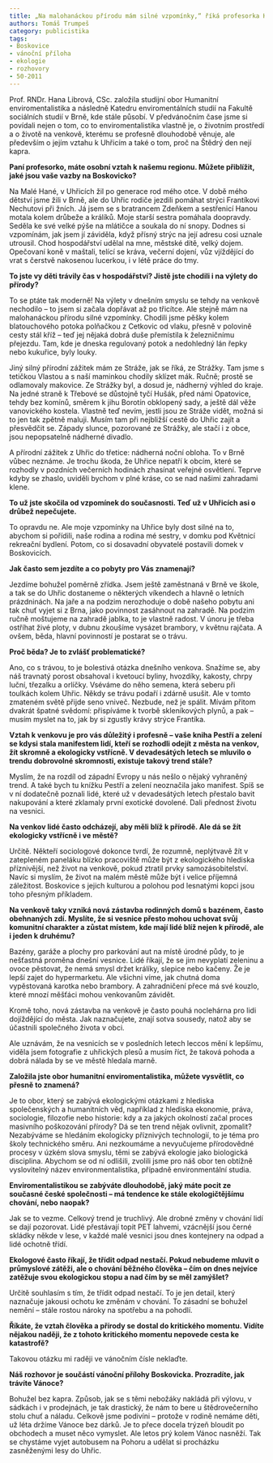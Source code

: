 ```yaml
---
title: „Na malohanáckou přírodu mám silné vzpomínky,“ říká profesorka Hana Librová
authors: Tomáš Trumpeš
category: publicistika
tags:
- Boskovice
- vánoční příloha
- ekologie
- rozhovory
- 50-2011
---
```


Prof. RNDr. Hana Librová, CSc. založila studijní obor Humanitní enviromentalistika a následně Katedru enviromentálních studií na Fakultě sociálních studií v Brně, kde stále působí. V předvánočním čase jsme si povídali nejen o tom, co to enviromentalistika vlastně je, o životním prostředí a o životě na venkově, kterému se profesně dlouhodobě věnuje, ale především o jejím vztahu k Uhřicím a také o tom, proč na Štědrý den nejí kapra.

**Paní profesorko, máte osobní vztah k našemu regionu. Můžete přiblížit, jaké jsou vaše vazby na Boskovicko?**

Na Malé Hané, v Uhřicích žil po generace rod mého otce. V době mého dětství jsme žili v Brně, ale do Uhřic rodiče jezdili pomáhat strýci Frantíkovi Nechutovi při žních. Já jsem se s bratrancem Zdeňkem a sestřenicí Hanou motala kolem drůbeže a králíků. Moje starší sestra pomáhala doopravdy. Seděla ke své velké pýše na mlátičce a soukala do ní snopy. Dodnes si vzpomínám, jak jsem jí záviděla, když přísný strýc na její adresu cosi uznale utrousil. Chod hospodářství udělal na mne, městské dítě, velký dojem. Opečovaní koně v maštali, telící se kráva, večerní dojení, vůz vjíždějící do vrat s čerstvě nakosenou lucerkou, i v létě práce do tmy.
    
**To jste vy děti trávily čas v hospodářství? Jistě jste chodili i na výlety do přírody?**

To se ptáte tak moderně! Na výlety v dnešním smyslu se tehdy na venkově nechodilo – to jsem si začala dopřávat až po třicítce. Ale stejně mám na malohanáckou přírodu silné vzpomínky. Chodili jsme pěšky kolem blatouchového potoka polňačkou z Cetkovic od vlaku, přesně v polovině cesty stál kříž – teď jej nějaká dobrá duše přemístila k železničnímu přejezdu. Tam, kde je dneska regulovaný potok a nedohledný lán řepky nebo kukuřice, byly louky.

Jiný silný přírodní zážitek mám ze Stráže, jak se říká, ze Strážky. Tam jsme s tetičkou Vlastou a s naší maminkou chodily sklízet mák. Ručně; prostě se odlamovaly makovice. Ze Strážky byl, a dosud je, nádherný výhled do kraje. Na jedné straně k Třebové se důstojně tyčí Hušák, před námi Opatovice, tehdy bez komínů, směrem k jihu Borotín obklopený sady, a ještě dál věže vanovického kostela. Vlastně teď nevím, jestli jsou ze Stráže vidět, možná si to jen tak zpětně maluji. Musím tam při nejbližší cestě do Uhřic zajít a přesvědčit se. Západy slunce, pozorované ze Strážky, ale stačí i z obce, jsou nepopsatelně nádherné divadlo.

A přírodní zážitek z Uhřic do třetice: nádherná noční obloha. To v Brně vůbec neznáme. Je trochu škoda, že Uhřice nepatří k obcím, které se rozhodly v pozdních večerních hodinách zhasínat veřejné osvětlení. Teprve kdyby se zhaslo, uviděli bychom v plné kráse, co se nad našimi zahradami klene.

**To už jste skočila od vzpomínek do současnosti. Teď už v Uhřicích asi o drůbež nepečujete.**

To opravdu ne. Ale moje vzpomínky na Uhřice byly dost silné na to, abychom si pořídili, naše rodina a rodina mé sestry, v domku pod Květnicí rekreační bydlení. Potom, co si dosavadní obyvatelé postavili domek v Boskovicích.
    
**Jak často sem jezdíte a co pobyty pro Vás znamenají?**

Jezdíme bohužel poměrně zřídka. Jsem ještě zaměstnaná v Brně ve škole, a tak se do Uhřic dostaneme o některých víkendech a hlavně o letních prázdninách. Na jaře a na podzim nerozhoduje o době našeho pobytu ani tak chuť vyjet si z Brna, jako povinnost zasáhnout na zahradě. Na podzim ručně moštujeme na zahradě jablka, to je vlastně radost. V únoru je třeba ostříhat živé ploty, v dubnu zkoušíme vysázet brambory, v květnu rajčata. A ovšem, běda, hlavní povinností je postarat se o trávu.
    
**Proč běda? Je to zvlášť problematické?**

Ano, co s trávou, to je bolestivá otázka dnešního venkova. Snažíme se, aby náš travnatý porost obsahoval i kvetoucí byliny, hvozdíky, kakosty, chrpy luční, třezalku a orlíčky. Vséváme do něho semena, která seberu při toulkách kolem Uhřic. Někdy se trávu podaří i zdárně usušit. Ale v tomto zmateném světě přijde seno vniveč. Nezbude, než je spálit. Mívám přitom dvakrát špatné svědomí: přispíváme k tvorbě skleníkových plynů, a pak – musím myslet na to, jak by si zgustly krávy strýce Frantíka.

**Vztah k venkovu je pro vás důležitý i profesně – vaše kniha Pestří a zelení se kdysi stala manifestem lidí, kteří se rozhodli odejít z města na venkov, žít skromně a ekologicky vstřícně. V devadesátých letech se mluvilo o trendu dobrovolné skromnosti, existuje takový trend stále?**

Myslím, že na rozdíl od západní Evropy u nás nešlo o nějaký vyhraněný trend. A také bych tu knížku Pestří a zelení neoznačila jako manifest. Spíš se v ní dodatečně poznali lidé, které už v devadesátých letech přestalo bavit nakupování a které zklamaly první exotické dovolené. Dali přednost životu na vesnici.

**Na venkov lidé často odcházejí, aby měli blíž k přírodě. Ale dá se žít ekologicky vstřícně i ve městě?**

Určitě. Někteří sociologové dokonce tvrdí, že rozumně, neplýtvavě žít v zatepleném paneláku blízko pracoviště může být z ekologického hlediska příznivější, než život na venkově, pokud ztratil prvky samozásobitelství. Navíc si myslím, že život na malém městě může být i velice příjemná záležitost. Boskovice s jejich kulturou a polohou pod lesnatými kopci jsou toho přesným příkladem.

**Na venkově taky vzniká nová zástavba rodinných domů s bazénem, často obehnaných zdí. Myslíte, že si vesnice přesto mohou uchovat svůj komunitní charakter a zůstat místem, kde mají lidé blíž nejen k přírodě, ale i jeden k druhému?**

Bazény, garáže a plochy pro parkování aut na místě úrodné půdy, to je nešťastná proměna dnešní vesnice. Lidé říkají, že se jim nevyplatí zeleninu a ovoce pěstovat, že nemá smysl držet králíky, slepice nebo kačeny. Že je lepší zajet do hypermarketu. Ale všichni víme, jak chutná doma vypěstovaná karotka nebo brambory. A zahradničení přece má své kouzlo, které mnozí měšťáci mohou venkovanům závidět.

Kromě toho, nová zástavba na venkově je často pouhá noclehárna pro lidi dojíždějící do města. Jak naznačujete, znají sotva sousedy, natož aby se účastnili společného života v obci.

Ale uznávám, že na vesnicích se v posledních letech leccos mění k lepšímu, viděla jsem fotografie z uhřických plesů a musím říct, že taková pohoda a dobrá nálada by se ve městě hledala marně.
    
**Založila jste obor humanitní enviromentalistika, můžete vysvětlit, co přesně to znamená?**

Je to obor, který se zabývá ekologickými otázkami z hlediska společenských a humanitních věd, například z hlediska ekonomie, práva, sociologie, filozofie nebo historie: kdy a za jakých okolností začal proces masivního poškozování přírody? Dá se ten trend nějak ovlivnit, zpomalit? Nezabýváme se hledáním ekologicky příznivých technologií, to je téma pro školy technického směru. Ani nezkoumáme a nevyučujeme přírodovědné procesy v úzkém slova smyslu, těmi se zabývá ekologie jako biologická disciplina. Abychom se od ní odlišili, zvolili jsme pro náš obor ten obtížně vyslovitelný název environmentalistika, případně environmentální studia.

**Enviromentalistikou se zabýváte dlouhodobě, jaký máte pocit ze současné české společnosti – má tendence ke stále ekologičtějšímu chování, nebo naopak?**

Jak se to vezme. Celkový trend je truchlivý. Ale drobné změny v chování lidí se dají pozorovat. Lidé přestávají topit PET lahvemi, vzácnější jsou černé skládky někde v lese, v každé malé vesnici jsou dnes kontejnery na odpad a lidé ochotně třídí.

**Ekologové často říkají, že třídit odpad nestačí. Pokud nebudeme mluvit o průmyslové zátěži, ale o chování běžného člověka – čím on dnes nejvíce zatěžuje svou ekologickou stopu a nad čím by se měl zamýšlet?**

Určitě souhlasím s tím, že třídit odpad nestačí. To je jen detail, který naznačuje jakousi ochotu ke změnám v chování. To zásadní se bohužel nemění – stále rostou nároky na spotřebu a na pohodlí.

**Říkáte, že vztah člověka a přírody se dostal do kritického momentu. Vidíte nějakou naději, že z tohoto kritického momentu nepovede cesta ke katastrofě?**

Takovou otázku mi raději ve vánočním čísle neklaďte.

**Náš rozhovor je součástí vánoční přílohy Boskovicka. Prozradíte, jak trávíte Vánoce?**

Bohužel bez kapra. Způsob, jak se s těmi nebožáky nakládá při výlovu, v sádkách i v prodejnách, je tak drastický, že nám to bere u štědrovečerního stolu chuť a náladu. Celkově jsme podivíni – protože v rodině nemáme děti, už léta držíme Vánoce bez dárků. Je to přece docela trýzeň bloudit po obchodech a muset něco vymyslet. Ale letos prý kolem Vánoc nasněží. Tak se chystáme vyjet autobusem na Pohoru a udělat si procházku zasněženými lesy do Uhřic.